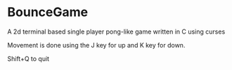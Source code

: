 # BounceGame
A 2d terminal based single player pong-like game written in C using curses

Movement is done using the J key for up and K key for down.

Shift+Q to quit
